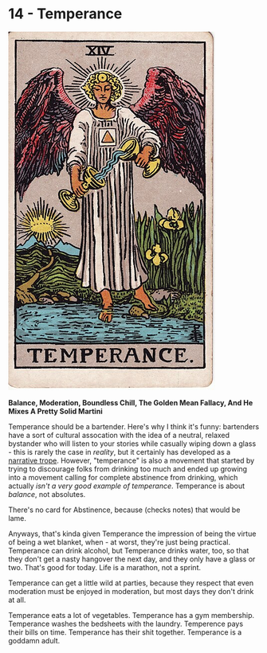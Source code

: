 # 14 - Temperance

![temperance](../../images/tarot/14-temperance.jpg)

**Balance, Moderation, Boundless Chill, The Golden Mean Fallacy, And He Mixes A Pretty Solid Martini**

Temperance should be a bartender. Here's why I think it's funny: bartenders have a
sort of cultural assocation with the idea of a neutral, relaxed bystander who will
listen to your
stories while casually wiping down a glass - this is rarely the case in _reality_,
but it certainly has developed as a [narrative trope](https://tvtropes.org/pmwiki/pmwiki.php/Main/TheBartender).
However, "temperance" is also
a movement that started by trying to discourage folks from drinking too much and
ended up growing into a movement calling for complete abstinence from drinking,
which actually _isn't a very good example of temperance_. Temperance is about
_balance_, not absolutes.

There's no card for Abstinence, because (checks notes) that would be lame.

Anyways, that's kinda given Temperance the impression of being the virtue of
being a wet blanket, when - at worst, they're just being practical.
Temperance can drink alcohol, but Temperance drinks water, too, so that they don't
get a nasty hangover the next day, and they only have a glass or two.
That's good for today. Life is a marathon, not a sprint.

Temperance can get a little wild at parties, because they respect that even
moderation must be enjoyed in moderation, but most days they don't drink at all.

Temperance eats a lot of vegetables. Temperance has a gym
membership. Temperance washes the bedsheets with the laundry.
Temperence pays their bills on time.
Temperance has their shit together. Temperance is a goddamn adult.
